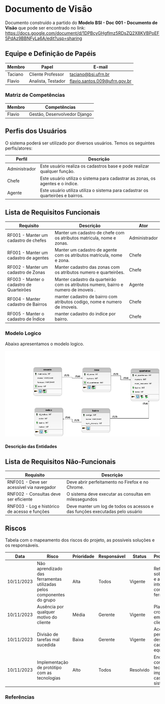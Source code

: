 # Documento de Visão

Documento construído a partido do **Modelo BSI - Doc 001 - Documento de Visão** que pode ser encontrado no
link: https://docs.google.com/document/d/1DPBcyGHgflmz5RDsZQ2X8KVBPoEF5PdAz9BBNFyLa6A/edit?usp=sharing

## Equipe e Definição de Papéis

Membro     |     Papel   |   E-mail   |
---------  | ----------- | ---------- |
Taciano    | Cliente Professor  | taciano@bsi.ufrn.br
Flavio     | Analista, Testador | flavio.santos.009@ufrn.gov.br


### Matriz de Competências

Membro     |     Competências   |
---------  | ----------- |
Flavio     | Gestão, Desenvolvedor Django |

## Perfis dos Usuários

O sistema poderá ser utilizado por diversos usuários. Temos os seguintes perfis/atores:

Perfil                                 | Descrição   |
---------                              | ----------- |
Administrador | Este usuário realiza os cadastros base e pode realizar qualquer função.
Chefe | Este usuário utiliza o sistema para cadastrar as zonas, os agentes e o índice.
Agente | Este usuário utiliza utiliza o sistema para cadastrar os quarteirões e bairros.

## Lista de Requisitos Funcionais

Requisito                                 | Descrição   | Ator |
---------                                 | ----------- | ---------- |
RF001 - Manter um cadastro de chefes     | Manter um cadastro de chefe com os atributos matricula, nome e zonas. | Administrador |
RF001 - Manter um cadastro de agentes     | Manter um cadastro de agente com os atributos matricula, nome e zona. | Chefe |
RF002 - Manter um cadastro de Zonas | Manter cadastro das zonas com os atributos numero e quarteirões. | Chefe |
RF003 - Manter o cadastro de Quarteirões | Manter cadastro da quarteirão com os atributos numero, bairro e numero de imoveis . | Agente |
RF004 - Manter cadastro de Bairros | manter cadastro de bairro com atributos codigo, nome e numero de imoveis. | Chefe |
RF005 - Manter o cadastro de Índice | manter cadastro do indice por bairro. | Chefe |

### Modelo Logico

Abaixo apresentamos o modelo logico.

 <img src="/images/logico_2.png">


#### Descrição das Entidades

## Lista de Requisitos Não-Funcionais

Requisito                                 | Descrição   |
---------                                 | ----------- |
RNF001 - Deve ser acessível via navegador | Deve abrir perfeitamento no Firefox e no Chrome. |
RNF002 - Consultas deve ser eficiente | O sistema deve executar as consultas em milessegundos |
RNF003 - Log e histórico de acesso e funções | Deve manter um log de todos os acessos e das funções executadas pelo usuário |

## Riscos

Tabela com o mapeamento dos riscos do projeto, as possíveis soluções e os responsáveis.

Data | Risco | Prioridade | Responsável | Status | Providência/Solução |
------ | ------ | ------ | ------ | ------ | ------ |
10/11/2023 | Não aprendizado das ferramentas utilizadas pelos componentes do grupo | Alta | Todos | Vigente | Reforçar estudos sobre as ferramentas e aulas com a integrante que conhece a ferramenta |
10/11/2023 | Ausência por qualquer motivo do cliente | Média | Gerente | Vigente | Planejar o cronograma tendo em base a agenda do cliente |
10/11/2023 | Divisão de tarefas mal sucedida | Baixa | Gerente | Vigente | Acompanhar de perto o desenvolvimento de cada membro da equipe |
10/11/2023 | Implementação de protótipo com as tecnologias | Alto | Todos | Resolvido | Encontrar tutorial com a maioria da tecnologia e implementar um caso base do sistema |

### Referências